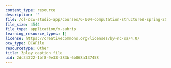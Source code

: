 ```yaml
---
content_type: resource
description: ''
file: /ol-ocw-studio-app/courses/6-004-computation-structures-spring-2017/2dc347221bf89e33383b6b068a137458_J5Mg_tqT18g.srt
file_size: 4544
file_type: application/x-subrip
learning_resource_types: []
license: https://creativecommons.org/licenses/by-nc-sa/4.0/
ocw_type: OCWFile
resourcetype: Other
title: 3play caption file
uid: 2dc34722-1bf8-9e33-383b-6b068a137458
---
```

